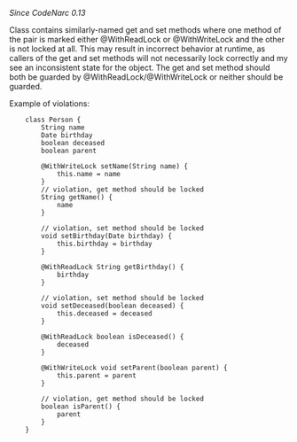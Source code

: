 
*Since CodeNarc 0.13*

Class contains similarly-named get and set methods where one method of the pair is marked either @WithReadLock
or @WithWriteLock and the other is not locked at all. This may result in incorrect behavior at runtime, as
callers of the get and set methods will not necessarily lock correctly and my see an inconsistent state for the object.
The get and set method should both be guarded by @WithReadLock/@WithWriteLock or neither should be guarded.

Example of violations:

```
    class Person {
        String name
        Date birthday
        boolean deceased
        boolean parent

        @WithWriteLock setName(String name) {
            this.name = name
        }
        // violation, get method should be locked
        String getName() {
            name
        }

        // violation, set method should be locked
        void setBirthday(Date birthday) {
            this.birthday = birthday
        }

        @WithReadLock String getBirthday() {
            birthday
        }

        // violation, set method should be locked
        void setDeceased(boolean deceased) {
            this.deceased = deceased
        }

        @WithReadLock boolean isDeceased() {
            deceased
        }

        @WithWriteLock void setParent(boolean parent) {
            this.parent = parent
        }

        // violation, get method should be locked
        boolean isParent() {
            parent
        }
    }
```